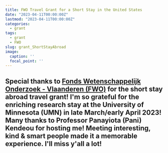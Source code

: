 ```yaml
---
title: FWO Travel Grant for a Short Stay in the United States
date: "2023-04-11T00:00:00Z"
lastmod: "2023-04-11T00:00:00Z"
categories:
  - grant
tags:
  - grant
  - FWO
slug: grant_ShortStayAbroad
image:
  caption: ''
  focal_point: ''
---
```

Special thanks to [Fonds Wetenschappelijk Onderzoek - Vlaanderen (FWO)](https://www.fwo.be/) for the short stay abroad travel grant! I'm so grateful for the enriching research stay at the University of Minnesota (UMN) in late March/early April 2023! Many thanks to Professor Panayiota (Pani) Kendeou for hosting me! Meeting interesting, kind & smart people made it a memorable experience. I'll miss y'all a lot!
---
